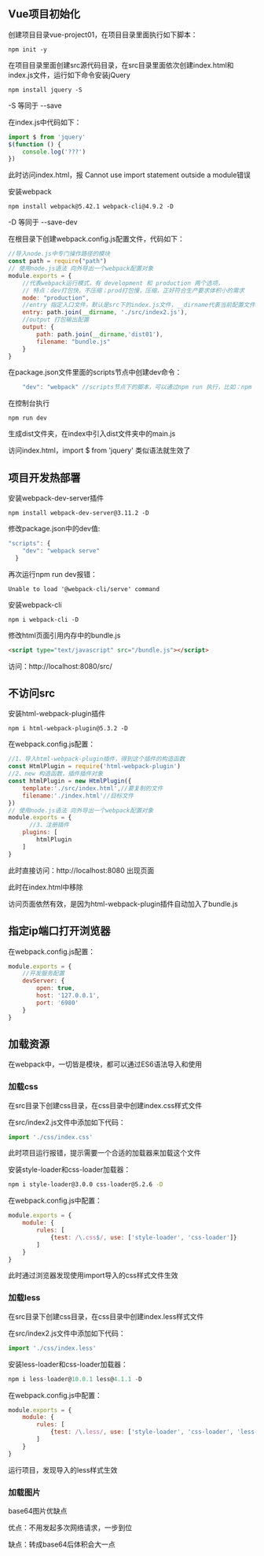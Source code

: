 ## Vue项目初始化

创建项目目录vue-project01，在项目目录里面执行如下脚本：

```shell
npm init -y
```

在项目目录里面创建src源代码目录，在src目录里面依次创建index.html和index.js文件，运行如下命令安装jQuery

```shell
npm install jquery -S
```

-S 等同于 --save

在index.js中代码如下：

```js
import $ from 'jquery' 
$(function () {
    console.log('???')
})
```

此时访问index.html，报 Cannot use import statement outside a module错误

安装webpack

```shell
npm install webpack@5.42.1 webpack-cli@4.9.2 -D
```

-D 等同于 --save-dev

在根目录下创建webpack.config.js配置文件，代码如下：

```js
//导入node.js中专门操作路径的模块
const path = require("path")
// 使用node.js语法 向外导出一个webpack配置对象
module.exports = {
    //代表webpack运行模式，有 development 和 production 两个选项，
    // 特点：dev打包快，不压缩；prod打包慢，压缩，正好符合生产要求体积小的需求
    mode: "production",
    //entry 指定入口文件，默认是src下的index.js文件，__dirname代表当前配置文件的目录
    entry: path.join(__dirname, './src/index2.js'),
    //output 打包输出配置
    output: {
        path: path.join(__dirname,'dist01'),
        filename: "bundle.js"
    }
}
```

在package.json文件里面的scripts节点中创建dev命令：

```js
    "dev": "webpack" //scripts节点下的脚本，可以通过npm run 执行，比如：npm run dev
```

在控制台执行

```
npm run dev
```

生成dist文件夹，在index中引入dist文件夹中的main.js

访问index.html，import $ from 'jquery'  类似语法就生效了

## 项目开发热部署

安装webpack-dev-server插件

```shell
npm install webpack-dev-server@3.11.2 -D
```

修改package.json中的dev值:

```js
"scripts": {
    "dev": "webpack serve"
  }
```

再次运行npm run dev报错：

```shell
Unable to load '@webpack-cli/serve' command
```

安装webpack-cli

```shell
npm i webpack-cli -D
```

修改html页面引用内存中的bundle.js

```html
<script type="text/javascript" src="/bundle.js"></script>
```

访问：http://localhost:8080/src/

## 不访问src

安装html-webpack-plugin插件

```shell
npm i html-webpack-plugin@5.3.2 -D
```

在webpack.config.js配置：

```js
//1、导入html-webpack-plugin插件，得到这个插件的构造函数
const HtmlPlugin = require('html-webpack-plugin')
//2、new 构造函数，插件插件对象
const htmlPlugin = new HtmlPlugin({
    template:'./src/index.html',//要复制的文件
    filename:'./index.html'//目标文件
})
// 使用node.js语法 向外导出一个webpack配置对象
module.exports = {
      //3、注册插件
    plugins: [
        htmlPlugin
    ]
}
```

此时直接访问：http://localhost:8080 出现页面

此时在index.html中移除<script type="text/javascript" src="/bundle.js"></script>

访问页面依然有效，是因为html-webpack-plugin插件自动加入了bundle.js

## 指定ip端口打开浏览器

在webpack.config.js配置：

```js
module.exports = {
    //开发服务配置
    devServer: {
        open: true,
        host: '127.0.0.1',
        port: '6980'
    }
}
```



## 加载资源

在webpack中，一切皆是模块，都可以通过ES6语法导入和使用

### 加载css

在src目录下创建css目录，在css目录中创建index.css样式文件

在src/index2.js文件中添加如下代码：

```js
import './css/index.css'
```

此时项目运行报错，提示需要一个合适的加载器来加载这个文件

 安装style-loader和css-loader加载器：

```sh
npm i style-loader@3.0.0 css-loader@5.2.6 -D
```

在webpack.config.js中配置：

```js
module.exports = {
    module: {
        rules: [
            {test: /\.css$/, use: ['style-loader', 'css-loader']}
        ]
    }
}
```

此时通过浏览器发现使用import导入的css样式文件生效

### 加载less

在src目录下创建css目录，在css目录中创建index.less样式文件

在src/index2.js文件中添加如下代码：

```js
import './css/index.less'
```

 安装less-loader和css-loader加载器：

```js
npm i less-loader@10.0.1 less@4.1.1 -D
```

在webpack.config.js中配置：

```js
module.exports = {
    module: {
        rules: [
            {test: /\.less/, use: ['style-loader', 'css-loader', 'less-loader']}
        ]
    }
}
```

运行项目，发现导入的less样式生效

### 加载图片

base64图片优缺点

优点：不用发起多次网络请求，一步到位

缺点：转成base64后体积会大一点

















































